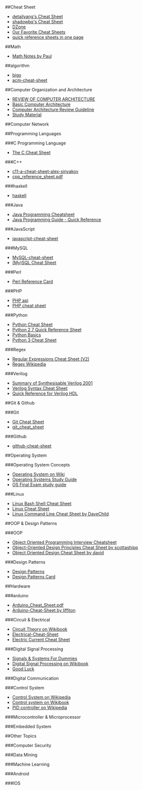 ##Cheat Sheet
* [detailyang's Cheat Sheet](https://github.com/detailyang/cheat-sheets)
* [shadowbq's Cheat Sheet](https://github.com/shadowbq/Cheat-Sheets)
* [DZone](http://refcardz.dzone.com/)
* [Our Favorite Cheat Sheets](http://whatis.techtarget.com/reference/Our-Favorite-Cheat-Sheets)
* [quick reference sheets in one page](http://www.cheat-sheets.org/)

##Math
* [Math Notes by Paul](http://tutorial.math.lamar.edu/sitemap.aspx)

##algorithm
* [bigo](http://bigocheatsheet.com/)
* [acm-cheat-sheet](https://github.com/soulmachine/acm-cheat-sheet)

##Computer Organization and Architecture
* [REVIEW OF COMPUTER ARCHITECTURE](http://mprolab.teipir.gr/vivlio80X86/comparch.pdf)
* [Basic Computer Architecture](http://cse.unl.edu/~witty/class/embedded/material/note/architecture.pdf)
* [Computer Architecture Review Guideline](http://cseweb.ucsd.edu/classes/wi06/cse141/Review.pdf)
* [Study Material](http://www.ddegjust.ac.in/studymaterial/msc-cs/ms-07.pdf)

##Computer Network

##Programming Languages

###C Programming Language
* [The C Cheat Sheet](http://claymore.engineer.gvsu.edu/~steriana/226/C.CheatSheet.pdf)

###C++
* [c11-a-cheat-sheet-alex-sinyakov](http://isocpp.org/blog/2012/12/c11-a-cheat-sheet-alex-sinyakov) 
* [cpp_reference_sheet.pdf](http://www.dreamincode.net/downloads/ref_sheets/cpp_reference_sheet.pdf)

###haskell
* [haskell](http://blog.codeslower.com/static/CheatSheet.pdf)

###Java
* [Java Programming Cheatsheet](http://introcs.cs.princeton.edu/java/11cheatsheet/)
* [Java Programming Guide - Quick Reference](http://www.digilife.be/quickreferences/QRC/JAVA%20Programming%20Guide%20-%20Quick%20Reference.pdf)

###JavaScript
* [javascript-cheat-sheet](https://www.addedbytes.com/cheat-sheets/javascript-cheat-sheet/)

###MySQL
* [MySQL-cheat-sheet](https://www.addedbytes.com/cheat-sheets/mysql-cheat-sheet/)
* [(My)SQL Cheat Sheet](http://cse.unl.edu/~sscott/ShowFiles/SQL/CheatSheet/SQLCheatSheet.html)

###Perl
* [Perl Reference Card](http://www.cheat-sheets.org/saved-copy/perl_refcard.pdf)

###PHP
* [PHP api](http://overapi.com/php/)
* [PHP cheat sheet](http://www.digilife.be/quickreferences/qrc/php%20cheat%20sheet.pdf)

###Python
* [Python Cheat Sheet](https://www.addedbytes.com/cheat-sheets/python-cheat-sheet/)
* [Python 2.7 Quick Reference Sheet](http://www.astro.up.pt/~sousasag/Python_For_Astronomers/Python_qr.pdf)
* [Python Basics](http://www.cogsci.rpi.edu/~destem/igd/python_cheat_sheet.pdf)
* [Python 3 Cheat Sheet](http://perso.limsi.fr/pointal/_media/python:cours:mementopython3-english.pdf)

###Regex
* [Regular Expressions Cheat Sheet (V2)](https://www.addedbytes.com/cheat-sheets/regular-expressions-cheat-sheet/)
* [Regex Wikipedia](http://en.wikipedia.org/wiki/Regular_expression)

###Verilog
* [Summary of Synthesisable Verilog 2001](http://www.cl.cam.ac.uk/teaching/1314/P33/files/verilogcheatsheet.pdf)
* [Verilog Syntax Cheat Sheet](http://binaryllama.net/dropbox/fpga_meetup/materials/verilog.pdf)
* [Quick Reference for Verilog HDL](http://web.stanford.edu/class/ee183/handouts_win2003/VerilogQuickRef.pdf)

##Git & Github

###Git
* [Git Cheat Sheet](https://github.com/ArslanBilal/Git-Cheat-Sheet/blob/master/Git%20Cheat%20Sheet-Eng.md)
* [git_cheat_sheet](http://rogerdudler.github.io/git-guide/files/git_cheat_sheet.pdf)

###Github
* [github-cheat-sheet](https://github.com/tiimgreen/github-cheat-sheet)

##Operating System

###Operating System Concepts
* [Operating System on Wiki](http://en.wikipedia.org/wiki/Operating_system)
* [Operating Systems Study Guide](http://www.sal.ksu.edu/faculty/tim/ossg/index.html)
* [OS Final Exam study guide](https://www.cs.rutgers.edu/~pxk/416/exam/study-guide-final.html)

###Linux
* [Linux Bash Shell Cheat Sheet](http://cli.learncodethehardway.org/bash_cheat_sheet.pdf)
* [Linux Cheat Sheet](http://images.linoxide.com/linux-cheat-sheet.pdf)
* [Linux Command Line Cheat Sheet by DaveChild](http://www.cheatography.com/davechild/cheat-sheets/linux-command-line/)

##OOP & Design Patterns

###OOP
* [Object Oriented Programming Interview Cheatsheet](http://allfuzzy.tumblr.com/post/21184157352/object-oriented-programming-interview-cheatsheet)
* [Object-Oriented Design Principles Cheat Sheet by scottashipp](http://www.cheatography.com/scottashipp/cheat-sheets/object-oriented-design-principles/)
* [Object Oriented Design Cheat Sheet by david](http://www.cheatography.com/david/cheat-sheets/object-oriented-design/)

###Design Patterns
* [Design Patterns](http://refcardz.dzone.com/refcardz/design-patterns)
* [Design Patterns Card](http://www.cheat-sheets.org/saved-copy/designpatternscard1.pdf)

##Hardware

###arduino
* [Arduino_Cheat_Sheet.pdf](http://dlnmh9ip6v2uc.cloudfront.net/learn/materials/8/Arduino_Cheat_Sheet.pdf)
* [Arduino-Cheat-Sheet by liffiton](https://github.com/liffiton/Arduino-Cheat-Sheet)

###Circuit & Electrical
* [Circuit Theory on Wikibook](http://en.wikibooks.org/wiki/Circuit_Theory)
* [Electrical-Cheat-Sheet](http://www.scribd.com/doc/28653716/Electrical-Cheat-Sheet)
* [Electric Current Cheat Sheet](http://www.physicstutorials.org/home/electric-current/electric-current-cheat-sheet)

###Digital Signal Processing
* [Signals & Systems For Dummies](http://www.dummies.com/how-to/content/signals-systems-for-dummies-cheat-sheet.html)
* [Digital Signal Processing on Wikibook](http://en.wikibooks.org/wiki/Digital_Signal_Processing)
* [Good Luck](http://www.keepcalm-o-matic.co.uk/p/keep-calm-and-die-already-6/)

###Digital Communication

###Control System
* [Control System on Wikipedia](http://en.wikipedia.org/wiki/Control_system)
* [Control system on Wikibook](http://en.wikibooks.org/wiki/Control_Systems)
* [PID controller on Wikipedia](http://en.wikipedia.org/wiki/PID_controller)

###Microcontroller & Microprocessor

###Embedded System


##Other Topics

###Computer Security

###Data Mining

###Machine Learning

###Android

###IOS